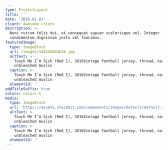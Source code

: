 ```yaml
---
type: ProjectLayout
title: ''
date: '2016-01-01'
client: Awesome client
description: >-
  Nunc rutrum felis dui, ut consequat sapien scelerisque vel. Integer
  condimentum dignissim justo vel faucibus.
featuredImage:
  type: ImageBlock
  url: /images/149246804638.jpg
  altText: >-
    Touch Me I’m Sick (Red I), 2016Vintage football jersey, thread, nails,
    unbleached muslin
  caption: >-
    Touch Me I’m Sick (Red I), 2016Vintage football jersey, thread, nails,
    unbleached muslin
  elementId: ''
addTitleSuffix: true
colors: colors-b
media:
  type: ImageBlock
  url: 'https://assets.stackbit.com/components/images/default/default-image.png'
  altText: >-
    Touch Me I’m Sick (Red I), 2016Vintage football jersey, thread, nails,
    unbleached muslin
  caption: >-
    Touch Me I’m Sick (Red I), 2016Vintage football jersey, thread, nails,
    unbleached muslin
  elementId: ''
---
```

